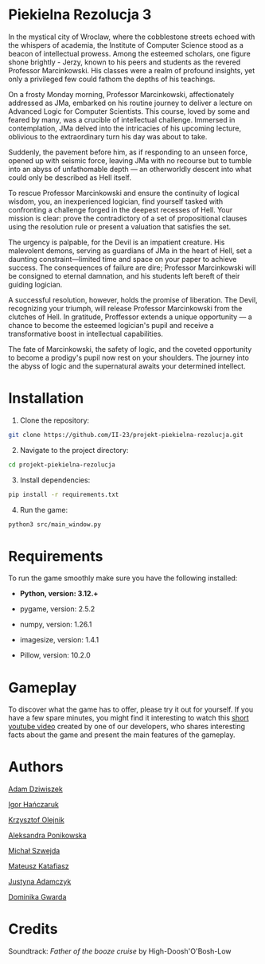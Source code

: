 # Piekielna Rezolucja 3

In the mystical city of Wroclaw, where the cobblestone streets echoed with the whispers of academia, the Institute of Computer Science stood as a beacon of intellectual prowess. Among the esteemed scholars, one figure shone brightly - Jerzy, known to his peers and students as the revered Professor Marcinkowski. His classes were a realm of profound insights, yet only a privileged few could fathom the depths of his teachings.

On a frosty Monday morning, Professor Marcinkowski, affectionately addressed as JMa, embarked on his routine journey to deliver a lecture on Advanced Logic for Computer Scientists. This course, loved by some and feared by many, was a crucible of intellectual challenge. Immersed in contemplation, JMa delved into the intricacies of his upcoming lecture, oblivious to the extraordinary turn his day was about to take.

Suddenly, the pavement before him, as if responding to an unseen force, opened up with seismic force, leaving JMa with no recourse but to tumble into an abyss of unfathomable depth — an otherworldly descent into what could only be described as Hell itself.

To rescue Professor Marcinkowski and ensure the continuity of logical wisdom, you, an inexperienced logician, find yourself tasked with confronting a challenge forged in the deepest recesses of Hell. Your mission is clear: prove the contradictory of a set of propositional clauses using the resolution rule or present a valuation that satisfies the set.

The urgency is palpable, for the Devil is an impatient creature. His malevolent demons, serving as guardians of JMa in the heart of Hell, set a daunting constraint—limited time and space on your paper to achieve success. The consequences of failure are dire; Professor Marcinkowski will be consigned to eternal damnation, and his students left bereft of their guiding logician.

A successful resolution, however, holds the promise of liberation. The Devil, recognizing your triumph, will release Professor Marcinkowski from the clutches of Hell. In gratitude, Proffessor extends a unique opportunity — a chance to become the esteemed logician's pupil and receive a transformative boost in intellectual capabilities.

The fate of Marcinkowski, the safety of logic, and the coveted opportunity to become a prodigy's pupil now rest on your shoulders. The journey into the abyss of logic and the supernatural awaits your determined intellect.


# Installation

1. Clone the repository:

```bash
git clone https://github.com/II-23/projekt-piekielna-rezolucja.git
```

2. Navigate to the project directory:

```bash 
cd projekt-piekielna-rezolucja
```

3. Install dependencies:

```bash
pip install -r requirements.txt
```

4. Run the game:

```bash
python3 src/main_window.py
```


# Requirements
To run the game smoothly make sure you have the following installed:

* **Python, version: 3.12.+**

* pygame, version: 2.5.2
* numpy, version: 1.26.1
* imagesize, version: 1.4.1
* Pillow, version: 10.2.0


# Gameplay
To discover what the game has to offer, please try it out for yourself.
If you have a few spare minutes, you might find it interesting to watch this [short youtube video](https://youtu.be/FoHpxbok6GE?si=kHxEL3ZojgqqVBVW) created by one of our developers, who shares interesting facts about the game and present the main features of the gameplay.


# Authors

[Adam Dziwiszek](https://github.com/Adziwiszek)

[Igor Hańczaruk](https://github.com/szaranczuk)

[Krzysztof Olejnik](https://github.com/Krzychuo)

[Aleksandra Ponikowska](https://github.com/AleksandraPonikowska)

[Michał Szwejda](https://github.com/MichalSzwejda)

[Mateusz Katafiasz](https://github.com/matkat1)

[Justyna Adamczyk](https://github.com/o0something)

[Dominika Gwarda](https://github.com/domgwarda)


# Credits

Soundtrack: *Father of the booze cruise* by High-Doosh'O'Bosh-Low
